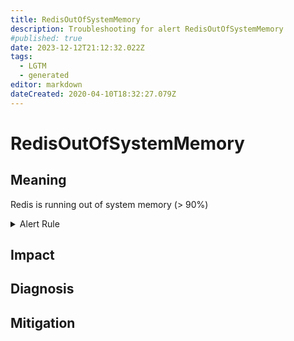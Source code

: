 ```yaml
---
title: RedisOutOfSystemMemory
description: Troubleshooting for alert RedisOutOfSystemMemory
#published: true
date: 2023-12-12T21:12:32.022Z
tags: 
  - LGTM
  - generated
editor: markdown
dateCreated: 2020-04-10T18:32:27.079Z
---
```


# RedisOutOfSystemMemory

## Meaning
[//]: # "Short paragraph that explains what the alert means"
Redis is running out of system memory (> 90%)

<details>
  <summary>Alert Rule</summary>

{{% rule "redis/oliver006-redis-exporter.yml" "RedisOutOfSystemMemory" %}}

<!-- Rule when generated

```yaml
alert: RedisOutOfSystemMemory
expr: redis_memory_used_bytes / redis_total_system_memory_bytes * 100 > 90
for: 2m
labels:
    severity: warning
annotations:
    summary: Redis out of system memory (instance {{ $labels.instance }})
    description: |-
        Redis is running out of system memory (> 90%)
          VALUE = {{ $value }}
          LABELS = {{ $labels }}
    runbook: https://github.com/srerun/prometheus-alerts/blob/main/content/runbooks/oliver006-redis-exporter/RedisOutOfSystemMemory.md

```

-->

</details>


## Impact
[//]: # "What could / will happen if the alert is not addressed"



## Diagnosis
[//]: # "Steps to take to identify the cause of the problem"



## Mitigation
[//]: # "The steps necessary to resolve the alert"
